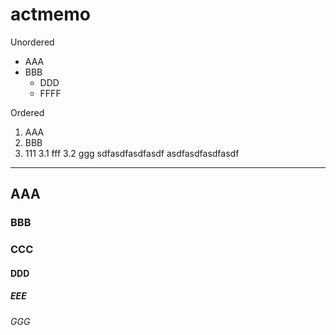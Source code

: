 # actmemo

Unordered
* AAA
* BBB
  * DDD
  * FFFF

Ordered
1. AAA
2. BBB
3. 111 
  3.1 fff
  3.2 ggg
   sdfasdfasdfasdf  asdfasdfasdfasdf

___


## AAA
### BBB
### CCC
#### DDD
##### EEE
###### GGG

